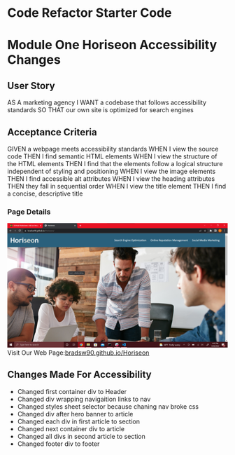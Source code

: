 # Code Refactor Starter Code

# Module One Horiseon Accessibility Changes

## User Story

AS A marketing agency
I WANT a codebase that follows accessibility standards
SO THAT our own site is optimized for search engines

## Acceptance Criteria

GIVEN a webpage meets accessibility standards
WHEN I view the source code
THEN I find semantic HTML elements
WHEN I view the structure of the HTML elements
THEN I find that the elements follow a logical structure independent of styling and positioning
WHEN I view the image elements
THEN I find accessible alt attributes
WHEN I view the heading attributes
THEN they fall in sequential order
WHEN I view the title element
THEN I find a concise, descriptive title

### Page Details

![Web App Screenshot](./assets/images/Horiseon-screenshot.png)
Visit Our Web Page:[bradsw90.github.io/Horiseon](https://bradsw90.github.io/Horiseon)

## Changes Made For Accessibility

- Changed first container div to Header
- Changed div wrapping navigaition links to nav
- Changed styles sheet selector because chaning nav broke css
- Changed div after hero banner to article
- Changed each div in first article to section
- Changed next container div to article
- Changed all divs in second article to section
- Changed footer div to footer
